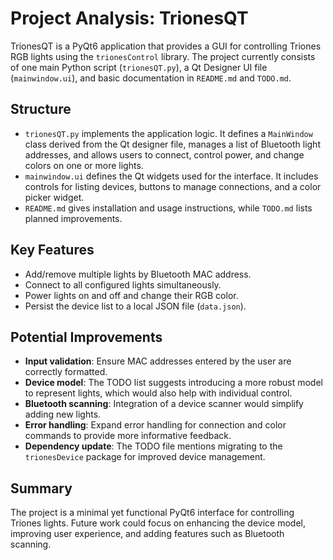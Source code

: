 # Project Analysis: TrionesQT

TrionesQT is a PyQt6 application that provides a GUI for controlling Triones RGB lights using the `trionesControl` library. The project currently consists of one main Python script (`trionesQT.py`), a Qt Designer UI file (`mainwindow.ui`), and basic documentation in `README.md` and `TODO.md`.

## Structure

- `trionesQT.py` implements the application logic. It defines a `MainWindow` class derived from the Qt designer file, manages a list of Bluetooth light addresses, and allows users to connect, control power, and change colors on one or more lights.
- `mainwindow.ui` defines the Qt widgets used for the interface. It includes controls for listing devices, buttons to manage connections, and a color picker widget.
- `README.md` gives installation and usage instructions, while `TODO.md` lists planned improvements.

## Key Features

- Add/remove multiple lights by Bluetooth MAC address.
- Connect to all configured lights simultaneously.
- Power lights on and off and change their RGB color.
- Persist the device list to a local JSON file (`data.json`).

## Potential Improvements

- **Input validation**: Ensure MAC addresses entered by the user are correctly formatted.
- **Device model**: The TODO list suggests introducing a more robust model to represent lights, which would also help with individual control.
- **Bluetooth scanning**: Integration of a device scanner would simplify adding new lights.
- **Error handling**: Expand error handling for connection and color commands to provide more informative feedback.
- **Dependency update**: The TODO file mentions migrating to the `trionesDevice` package for improved device management.

## Summary

The project is a minimal yet functional PyQt6 interface for controlling Triones lights. Future work could focus on enhancing the device model, improving user experience, and adding features such as Bluetooth scanning.
